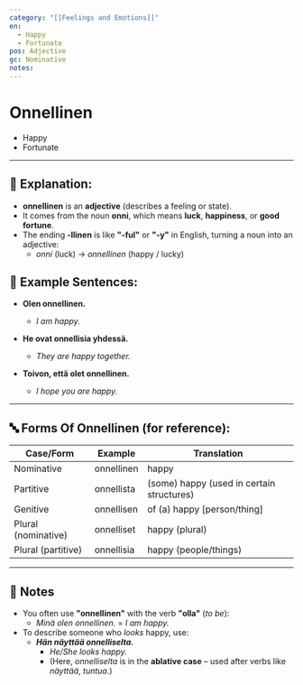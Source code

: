 ```yaml
---
category: "[[Feelings and Emotions]]"
en:
  - Happy
  - Fortunate
pos: Adjective
gc: Nominative
notes:
---
```


# Onnellinen

- Happy
- Fortunate

---

## 🧩 **Explanation:**

- **onnellinen** is an **adjective** (describes a feeling or state).
- It comes from the noun **onni**, which means **luck**, **happiness**, or **good fortune**.
- The ending **-llinen** is like **"-ful"** or **"-y"** in English, turning a noun into an adjective:
    - *onni* (luck) → *onnellinen* (happy / lucky)

## 📝 **Example Sentences:**

- **Olen onnellinen.**
	- *I am happy.*

- **He ovat onnellisia yhdessä.**
	- *They are happy together.*

- **Toivon, että olet onnellinen.**
	- *I hope you are happy.*

---

## 🔤 **Forms Of Onnellinen (for reference):**

|Case/Form|Example|Translation|
|---|---|---|
|Nominative|onnellinen|happy|
|Partitive|onnellista|(some) happy (used in certain structures)|
|Genitive|onnellisen|of (a) happy [person/thing]|
|Plural (nominative)|onnelliset|happy (plural)|
|Plural (partitive)|onnellisia|happy (people/things)|

---

## 💬 Notes

- You often use **"onnellinen"** with the verb **"olla"** (*to be*):
    - *Minä olen onnellinen.* = *I am happy.*
- To describe someone who *looks* happy, use:
    - ***Hän näyttää onnelliselta.***
	    - *He/She looks happy.*
	    - (Here, *onnelliselta* is in the **ablative case** – used after verbs like *näyttää*, *tuntua*.)
